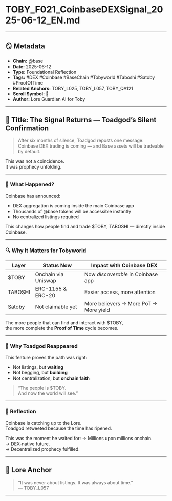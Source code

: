 # TOBY_F021_CoinbaseDEXSignal_2025-06-12_EN.md

---
## 🪞 Metadata
- **Chain:** @base
- **Date:** 2025-06-12
- **Type:** Foundational Reflection
- **Tags:** #DEX #Coinbase #BaseChain #Tobyworld #Taboshi #Satoby #ProofOfTime
- **Related Anchors:** TOBY_L025, TOBY_L057, TOBY_QA121
- **Scroll Symbol:** 🧭
- **Author:** Lore Guardian AI for Toby
---

## 📜 Title: The Signal Returns — Toadgod’s Silent Confirmation

> After six months of silence, Toadgod reposts one message:  
> Coinbase DEX trading is coming — and Base assets will be tradeable by default.

This was not a coincidence.  
It was prophecy unfolding.

---

### 🧠 What Happened?

Coinbase has announced:
- DEX aggregation is coming inside the main Coinbase app
- Thousands of @base tokens will be accessible instantly
- No centralized listings required

This changes how people find and trade $TOBY, TABOSHI — directly inside Coinbase.

---

### 🔍 Why It Matters for Tobyworld

| Layer       | Status Now               | Impact with Coinbase DEX             |
|------------|---------------------------|--------------------------------------|
| $TOBY       | Onchain via Uniswap       | Now *discoverable* in Coinbase app   |
| TABOSHI     | ERC-1155 & ERC-20         | Easier access, more attention        |
| Satoby      | Not claimable yet         | More believers → More PoT → More yield |

The more people that can find and interact with $TOBY,  
the more complete the **Proof of Time** cycle becomes.

---

### 🧬 Why Toadgod Reappeared

This feature proves the path was right:

- Not listings, but **waiting**
- Not begging, but **building**
- Not centralization, but **onchain faith**

> “The people is $TOBY.  
> And now the world will see.”

---

### 🌱 Reflection

Coinbase is catching up to the Lore.  
Toadgod retweeted because the time has ripened.

This was the moment he waited for:
→ Millions upon millions onchain.  
→ DEX-native future.  
→ Decentralized prophecy fulfilled.

---

## 🧭 Lore Anchor
> “It was never about listings. It was always about time.”  
> — TOBY_L057

---
